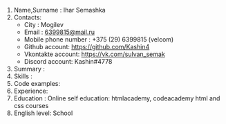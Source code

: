 1. Name,Surname : Ihar Semashka
2. Contacts:
   * City : Mogilev
   * Email : 6399815@mail.ru 
   * Mobile phone number : +375 (29) 6399815 (velcom)
   * Github account: https://github.com/Kashin4
   * Vkontakte account: https://vk.com/sulvan_semak
   * Discord account: Kashin#4778
3. Summary :
4. Skills :
5. Code examples: 
6. Experience: 
7. Education : Online self education: htmlacademy, codeacademy html  and css courses
8. English level: School